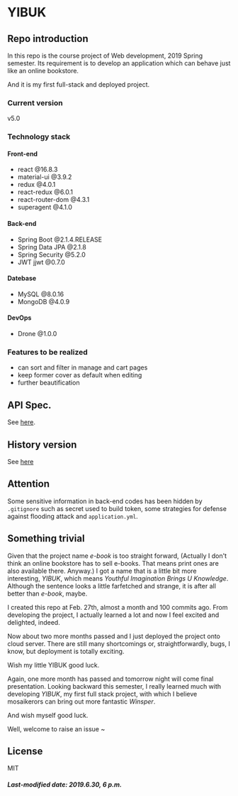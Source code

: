 # YIBUK

## Repo introduction

In this repo is the course project of Web development, 2019 Spring semester. Its requirement is to develop an application which can behave just like an online bookstore.

And it is my first full-stack and deployed project.

### Current version

v5.0

### Technology stack

#### Front-end

+ react @16.8.3
+ material-ui @3.9.2
+ redux @4.0.1
+ react-redux @6.0.1
+ react-router-dom @4.3.1
+ superagent @4.1.0

#### Back-end

+ Spring Boot @2.1.4.RELEASE
+ Spring Data JPA @2.1.8
+ Spring Security @5.2.0
+ JWT jjwt @0.7.0

#### Datebase

+ MySQL @8.0.16
+ MongoDB @4.0.9

#### DevOps

+ Drone @1.0.0

### Features to be realized

+ can sort and filter in manage and cart pages
+ keep former cover as default when editing
+ further beautification

## API Spec.

See [here](./API-Spec.md).

## History version

See [here](./History-Version.md)

## Attention

Some sensitive information in back-end codes has been hidden by `.gitignore` such as secret used to build token, some strategies for defense against flooding attack and `application.yml`. 

## Something trivial

Given that the project name *e-book* is too straight forward, (Actually I don't think an online bookstore has to sell e-books. That means print ones are also available there. Anyway.) I got a name that is a little bit more interesting, *YIBUK*, which means *Youthful Imagination Brings U Knowledge*. Although the sentence looks a little farfetched and strange, it is after all better than *e-book*, maybe.

I created this repo at Feb. 27th, almost a month and 100 commits ago. From developing the project, I actually learned a lot and now I feel excited and delighted, indeed.

Now about two more months passed and I just deployed the project onto cloud server. There are still many shortcomings or, straightforwardly, bugs, I know, but deployment is totally exciting.

Wish my little YIBUK good luck.

Again, one more month has passed and tomorrow night will come final presentation. Looking backward this semester, I really learned much with developing *YIBUK*, my first full stack project, with which I believe mosaikerors can bring out more fantastic *Winsper*. 

And wish myself good luck.

Well, welcome to raise an issue ~

## License

MIT

##### Last-modified date: 2019.6.30, 6 p.m.
